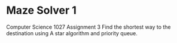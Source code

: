 Maze Solver 1
============
Computer Science 1027 Assignment 3
Find the shortest way to the destination using A star algorithm and priority queue.
